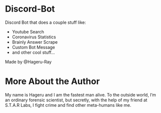 # Discord-Bot
Discord Bot that does a couple stuff like:
- Youtube Search
- Coronavirus Statistics
- Brainly Answer Scrape
- Custom Bot Message
- and other cool stuff...

Made by @Hageru-Ray

# More About the Author
My name is Hageru and I am the fastest man alive. To the outside world, I’m an ordinary forensic scientist, but secretly, with the help of my friend at S.T.A.R Labs, I fight crime and find other meta-humans like me. 